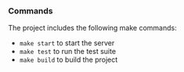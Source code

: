 
### Commands

The project includes the following make commands:

* `make start` to start the server
* `make test` to run the test suite
* `make build` to build the project

